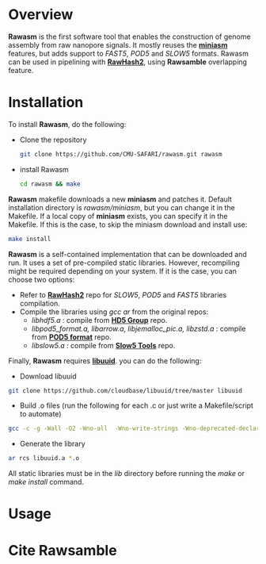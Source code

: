 # Overview
**Rawasm** is the first software tool that enables the construction of genome assembly from raw nanopore signals.
It mostly reuses the **[miniasm](https://github.com/lh3/miniasm)** features, but adds support to _FAST5_, _POD5_ and _SLOW5_ formats.
Rawasm can be used in pipelining with **[RawHash2](https://github.com/CMU-SAFARI/RawHash)**, using **Rawsamble** overlapping feature.

# Installation

To install **Rawasm**, do the following:
* Clone the repository
  ```bash
  git clone https://github.com/CMU-SAFARI/rawasm.git rawasm
  ```
* install Rawasm
  ```bash
  cd rawasm && make
  ```

**Rawasm** makefile downloads a new **miniasm** and patches it. 
Default installation directory is _rawasm/miniasm_, but you can change it in the Makefile.
If a local copy of **miniasm** exists, you can specify it in the Makefile.
If this is the case, to skip the miniasm download and install use:
```bash
make install
```

**Rawasm** is a self-contained implementation that can be downloaded and run. It uses a set of pre-compiled static libraries.
However, recompiling might be required depending on your system. If it is the case, you can choose two options:
- Refer to **[RawHash2](https://github.com/CMU-SAFARI/RawHash)** repo for _SLOW5_, _POD5_ and _FAST5_ libraries compilation.
- Compile the libraries using _gcc ar_ from the original repos:
  - _libhdf5.a_ : compile from **[HD5 Group](https://github.com/HDFGroup/hdf5)** repo.
  - _libpod5_format.a, libarrow.a, libjemalloc_pic.a, libzstd.a_ : compile from **[POD5 format](https://github.com/nanoporetech/pod5-file-format)** repo.
  - _libslow5.a_ : compile from **[Slow5 Tools](https://github.com/hasindu2008/slow5tools)** repo.

Finally, **Rawasm** requires **[libuuid](https://github.com/cloudbase/libuuid/tree/master)**. you can do the following:
- Download libuuid
```bash
git clone https://github.com/cloudbase/libuuid/tree/master libuuid
```
- Build .o files (run the following for each .c or just write a Makefile/script to automate)
```bash
gcc -c -g -Wall -O2 -Wno-all  -Wno-write-strings -Wno-deprecated-declarations -Wcpp -I. file.c -o file.o
```
- Generate the library
```bash
ar rcs libuuid.a *.o
```
All static libraries must be in the _lib_ directory before running the _make_ or _make install_ command.
# Usage

# Cite Rawsamble
